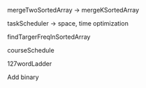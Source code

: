 
mergeTwoSortedArray -> mergeKSortedArray

taskScheduler -> space, time optimization

findTargerFreqInSortedArray

courseSchedule

127wordLadder

Add binary